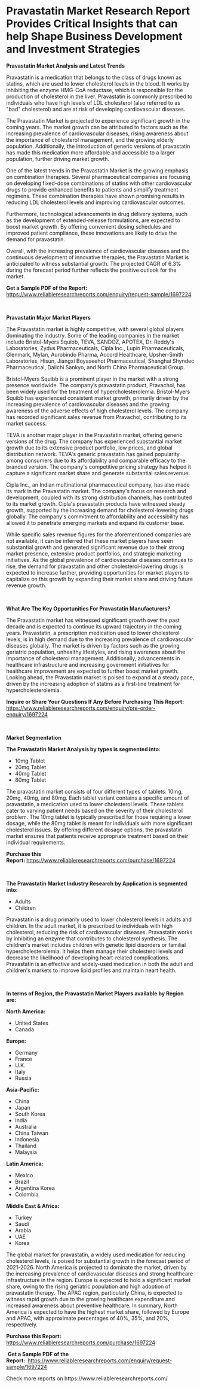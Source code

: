 <p><h1>Pravastatin Market Research Report Provides Critical Insights that can help Shape Business Development and Investment Strategies</h1></p><p><strong>Pravastatin Market Analysis and Latest Trends</strong></p>
<p><p>Pravastatin is a medication that belongs to the class of drugs known as statins, which are used to lower cholesterol levels in the blood. It works by inhibiting the enzyme HMG-CoA reductase, which is responsible for the production of cholesterol in the liver. Pravastatin is commonly prescribed to individuals who have high levels of LDL cholesterol (also referred to as "bad" cholesterol) and are at risk of developing cardiovascular diseases.</p><p>The Pravastatin Market is projected to experience significant growth in the coming years. The market growth can be attributed to factors such as the increasing prevalence of cardiovascular diseases, rising awareness about the importance of cholesterol management, and the growing elderly population. Additionally, the introduction of generic versions of pravastatin has made this medication more affordable and accessible to a larger population, further driving market growth.</p><p>One of the latest trends in the Pravastatin Market is the growing emphasis on combination therapies. Several pharmaceutical companies are focusing on developing fixed-dose combinations of statins with other cardiovascular drugs to provide enhanced benefits to patients and simplify treatment regimens. These combination therapies have shown promising results in reducing LDL cholesterol levels and improving cardiovascular outcomes.</p><p>Furthermore, technological advancements in drug delivery systems, such as the development of extended-release formulations, are expected to boost market growth. By offering convenient dosing schedules and improved patient compliance, these innovations are likely to drive the demand for pravastatin.</p><p>Overall, with the increasing prevalence of cardiovascular diseases and the continuous development of innovative therapies, the Pravastatin Market is anticipated to witness substantial growth. The projected CAGR of 6.3% during the forecast period further reflects the positive outlook for the market.</p></p>
<p><strong>Get a Sample PDF of the Report:&nbsp;</strong> <a href="https://www.reliableresearchreports.com/enquiry/request-sample/1697224">https://www.reliableresearchreports.com/enquiry/request-sample/1697224</a></p>
<p>&nbsp;</p>
<p><strong>Pravastatin Major Market Players</strong></p>
<p><p>The Pravastatin market is highly competitive, with several global players dominating the industry. Some of the leading companies in the market include Bristol-Myers Squibb, TEVA, SANDOZ, APOTEX, Dr. Reddy's Laboratories, Zydus Pharmaceuticals, Cipla Inc., Lupin Pharmaceuticals, Glenmark, Mylan, Aurobindo Pharma, Accord Healthcare, Upsher-Smith Laboratories, Hisun, Jiangxi Boyaseehot Pharmaceutical, Shanghai Shyndec Pharmaceutical, Daiichi Sankyo, and North China Pharmaceutical Group.</p><p>Bristol-Myers Squibb is a prominent player in the market with a strong presence worldwide. The company’s pravastatin product, Pravachol, has been widely used for the treatment of hypercholesterolemia. Bristol-Myers Squibb has experienced consistent market growth, primarily driven by the increasing prevalence of cardiovascular diseases and the growing awareness of the adverse effects of high cholesterol levels. The company has recorded significant sales revenue from Pravachol, contributing to its market success.</p><p>TEVA is another major player in the Pravastatin market, offering generic versions of the drug. The company has experienced substantial market growth due to its extensive product portfolio, low prices, and global distribution network. TEVA's generic pravastatin has gained popularity among consumers due to its affordability and comparable efficacy to the branded version. The company's competitive pricing strategy has helped it capture a significant market share and generate substantial sales revenue.</p><p>Cipla Inc., an Indian multinational pharmaceutical company, has also made its mark in the Pravastatin market. The company's focus on research and development, coupled with its strong distribution channels, has contributed to its market growth. Cipla's pravastatin products have witnessed steady growth, supported by the increasing demand for cholesterol-lowering drugs globally. The company's commitment to affordability and accessibility has allowed it to penetrate emerging markets and expand its customer base.</p><p>While specific sales revenue figures for the aforementioned companies are not available, it can be inferred that these market players have seen substantial growth and generated significant revenue due to their strong market presence, extensive product portfolios, and strategic marketing initiatives. As the global prevalence of cardiovascular diseases continues to rise, the demand for pravastatin and other cholesterol-lowering drugs is expected to increase further, providing opportunities for market players to capitalize on this growth by expanding their market share and driving future revenue growth.</p></p>
<p>&nbsp;</p>
<p><strong>What Are The Key Opportunities For Pravastatin Manufacturers?</strong></p>
<p><p>The Pravastatin market has witnessed significant growth over the past decade and is expected to continue its upward trajectory in the coming years. Pravastatin, a prescription medication used to lower cholesterol levels, is in high demand due to the increasing prevalence of cardiovascular diseases globally. The market is driven by factors such as the growing geriatric population, unhealthy lifestyles, and rising awareness about the importance of cholesterol management. Additionally, advancements in healthcare infrastructure and increasing government initiatives for healthcare improvement are expected to further boost market growth. Looking ahead, the Pravastatin market is poised to expand at a steady pace, driven by the increasing adoption of statins as a first-line treatment for hypercholesterolemia.</p></p>
<p><strong>Inquire or Share Your Questions If Any Before Purchasing This Report:</strong> <a href="https://www.reliableresearchreports.com/enquiry/pre-order-enquiry/1697224">https://www.reliableresearchreports.com/enquiry/pre-order-enquiry/1697224</a></p>
<p>&nbsp;</p>
<p><strong>Market Segmentation</strong></p>
<p><strong>The Pravastatin Market Analysis by types is segmented into:</strong></p>
<p><ul><li>10mg Tablet</li><li>20mg Tablet</li><li>40mg Tablet</li><li>80mg Tablet</li></ul></p>
<p><p>The pravastatin market consists of four different types of tablets: 10mg, 20mg, 40mg, and 80mg. Each tablet variant contains a specific amount of pravastatin, a medication used to lower cholesterol levels. These tablets cater to varying patient needs based on the severity of their cholesterol problem. The 10mg tablet is typically prescribed for those requiring a lower dosage, while the 80mg tablet is meant for individuals with more significant cholesterol issues. By offering different dosage options, the pravastatin market ensures that patients receive appropriate treatment based on their individual requirements.</p></p>
<p><strong>Purchase this Report:&nbsp;</strong><a href="https://www.reliableresearchreports.com/purchase/1697224">https://www.reliableresearchreports.com/purchase/1697224</a></p>
<p>&nbsp;</p>
<p><strong>The Pravastatin Market Industry Research by Application is segmented into:</strong></p>
<p><ul><li>Adults</li><li>Children</li></ul></p>
<p><p>Pravastatin is a drug primarily used to lower cholesterol levels in adults and children. In the adult market, it is prescribed to individuals with high cholesterol, reducing the risk of cardiovascular diseases. Pravastatin works by inhibiting an enzyme that contributes to cholesterol synthesis. The children's market includes children with genetic lipid disorders or familial hypercholesterolemia. It helps them manage their cholesterol levels and decrease the likelihood of developing heart-related complications. Pravastatin is an effective and widely-used medication in both the adult and children's markets to improve lipid profiles and maintain heart health.</p></p>
<p>&nbsp;</p>
<p><strong>In terms of Region, the Pravastatin Market Players available by Region are:</strong></p>
<p>
    <p> <strong> North America: </strong>
        <ul>
            <li>United States</li>
            <li>Canada</li>
        </ul>
        </p> 
    <p> <strong> Europe: </strong>
        <ul>
            <li>Germany</li>
            <li>France</li>
            <li>U.K.</li>
            <li>Italy</li>
            <li>Russia</li>
        </ul>
        </p> 
    <p> <strong> Asia-Pacific: </strong>
        <ul>
            <li>China</li>
            <li>Japan</li>
            <li>South Korea</li>
            <li>India</li>
            <li>Australia</li>
            <li>China Taiwan</li>
            <li>Indonesia</li>
            <li>Thailand</li>
            <li>Malaysia</li>
        </ul>
        </p> 
    <p> <strong> Latin America: </strong>
        <ul>
            <li>Mexico</li>
            <li>Brazil</li>
            <li>Argentina Korea</li>
            <li>Colombia</li>
        </ul>
        </p> 
    <p> <strong> Middle East & Africa: </strong>
        <ul>
            <li>Turkey</li>
            <li>Saudi</li>
            <li>Arabia</li>
            <li>UAE</li>
            <li>Korea</li>
        </ul>
    </p>
    </p>
<p><p>The global market for pravastatin, a widely used medication for reducing cholesterol levels, is poised for substantial growth in the forecast period of 2021-2026. North America is projected to dominate the market, driven by the increasing prevalence of cardiovascular diseases and strong healthcare infrastructure in the region. Europe is expected to hold a significant market share, owing to the rising geriatric population and high adoption of pravastatin therapy. The APAC region, particularly China, is expected to witness rapid growth due to the growing healthcare expenditure and increased awareness about preventive healthcare. In summary, North America is expected to have the highest market share, followed by Europe and APAC, with approximate percentages of 40%, 35%, and 20%, respectively.</p></p>
<p><strong>Purchase this Report: </strong><a href="https://www.reliableresearchreports.com/purchase/1697224">https://www.reliableresearchreports.com/purchase/1697224</a></p>
<p>&nbsp;<strong>Get a Sample PDF of the Report:&nbsp;&nbsp;</strong><a href="https://www.reliableresearchreports.com/enquiry/request-sample/1697224">https://www.reliableresearchreports.com/enquiry/request-sample/1697224</a></p>
<p><strong></strong></p>
<p>Check more reports on https://www.reliableresearchreports.com/</p>